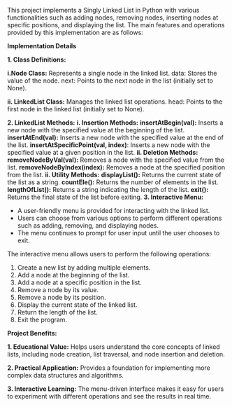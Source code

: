 This project implements a Singly Linked List in Python with various functionalities such as adding nodes, removing nodes, inserting nodes at specific positions, and displaying the list. The main features and operations provided by this implementation are as follows:

**Implementation Details**

**1. Class Definitions:**

  **i.Node Class:** Represents a single node in the linked list.
    data: Stores the value of the node.
    next: Points to the next node in the list (initially set to None).
    
  **ii. LinkedList Class:** Manages the linked list operations.
    head: Points to the first node in the linked list (initially set to None).
    
**2. LinkedList Methods:**
  **i. Insertion Methods:**
      **insertAtBegin(val):** Inserts a new node with the specified value at the beginning of the list.
      **insertAtEnd(val):** Inserts a new node with the specified value at the end of the list.
     **insertAtSpecificPoint(val, index)**: Inserts a new node with the specified value at a given position in the list.
  **ii. Deletion Methods:**
      **removeNodeByVal(val):** Removes a node with the specified value from the list.
      **removeNodeByIndex(index):** Removes a node at the specified position from the list.
  **ii. Utility Methods:**
      **displayList():** Returns the current state of the list as a string.
      **countEle():** Returns the number of elements in the list.
      **lengthOfList():** Returns a string indicating the length of the list.
      **exit():** Returns the final state of the list before exiting.
**3. Interactive Menu:**
* A user-friendly menu is provided for interacting with the linked list.
* Users can choose from various options to perform different operations such as adding, removing, and displaying nodes.
* The menu continues to prompt for user input until the user chooses to exit.

The interactive menu allows users to perform the following operations:
1. Create a new list by adding multiple elements.
2. Add a node at the beginning of the list.
3. Add a node at a specific position in the list.
4. Remove a node by its value.
5. Remove a node by its position.
6. Display the current state of the linked list.
7. Return the length of the list.
8. Exit the program.


**Project Benefits:**

**1. Educational Value:** Helps users understand the core concepts of linked lists, including node creation, list traversal, and node insertion and deletion.

**2. Practical Application:** Provides a foundation for implementing more complex data structures and algorithms.

**3. Interactive Learning:** The menu-driven interface makes it easy for users to experiment with different operations and see the results in real time.
